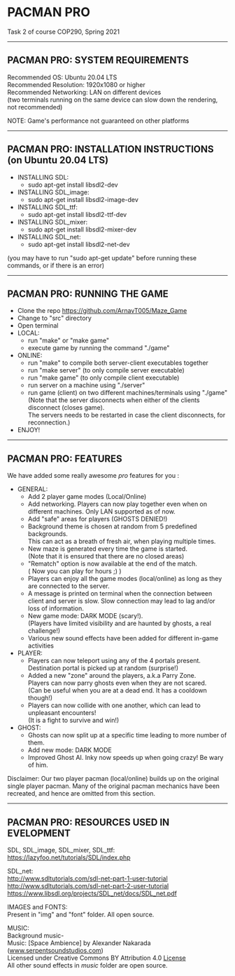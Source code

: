# PACMAN PRO 
Task 2 of course COP290, Spring 2021  

--------------------------------
PACMAN PRO: SYSTEM REQUIREMENTS  
--------------------------------  
Recommended OS: Ubuntu 20.04 LTS  
Recommended Resolution: 1920x1080 or higher  
Recommended Networking: LAN on different devices  
(two terminals running on the same device can slow down the rendering, not recommended)  

NOTE: Game's performance not guaranteed on other platforms  

------------------------------------------------------------
PACMAN PRO: INSTALLATION INSTRUCTIONS (on Ubuntu 20.04 LTS)  
------------------------------------------------------------
- INSTALLING SDL:  
	- sudo apt-get install libsdl2-dev  
- INSTALLING SDL_image:  
 	- sudo apt-get install libsdl2-image-dev  
- INSTALLING SDL_ttf:  
 	- sudo apt-get install libsdl2-ttf-dev  
- INSTALLING SDL_mixer:  
 	- sudo apt-get install libsdl2-mixer-dev  
- INSTALLING SDL_net:  
 	- sudo apt-get install libsdl2-net-dev  
	
(you may have to run "sudo apt-get update" before running these commands, or if there is an error)  

-----------------------------
PACMAN PRO: RUNNING THE GAME  
-----------------------------
- Clone the repo https://github.com/ArnavT005/Maze_Game  
- Change to "src" directory  
- Open terminal  
- LOCAL:  
  - run "make" or "make game"  
  - execute game by running the command "./game"  
- ONLINE:  
  - run "make" to compile both server-client executables together  
  - run "make server" (to only compile server executable)
  - run "make game" (to only compile client executable)
  - run server on a machine using "./server"  
  - run game (client) on two different machines/terminals using "./game"  
  (Note that the server disconnects when either of the clients disconnect (closes game).  
   The servers needs to be restarted in case the client disconnects, for reconnection.)  
- ENJOY!  

---------------------
PACMAN PRO: FEATURES
---------------------
We have added some really awesome *pro* features for you :  

- GENERAL:  
	- Add 2 player game modes (Local/Online)  
	- Add networking. Players can now play together even when on different machines. Only LAN supported as of now.
	- Add "safe" areas for players (GHOSTS DENIED!)  
	- Background theme is chosen at random from 5 predefined backgrounds.  
	  This can act as a breath of fresh air, when playing multiple times.  
	- New maze is generated every time the game is started.  
	  (Note that it is ensured that there are no closed areas)  
	- "Rematch" option is now available at the end of the match.  
	  ( Now you can play for hours ;) )  
	- Players can enjoy all the game modes (local/online) as long as they are connected to the server.  
	- A message is printed on terminal when the connection between client and server is slow. Slow connection may lead to lag and/or loss of information.
	- New game mode: DARK MODE (scary!).  
	  (Players have limited visibility and are haunted by ghosts, a real challenge!)  
	- Various new sound effects have been added for different in-game activities  
- PLAYER:  
	- Players can now teleport using any of the 4 portals present.  
	  Destination portal is picked up at random (surprise!)  
	- Added a new "zone" around the players, a.k.a Parry Zone.  
	  Players can now parry ghosts even when they are not scared.  
	  (Can be useful when you are at a dead end. It has a cooldown though!)  
	- Players can now collide with one another, which can lead to unpleasant encounters!  
	  (It is a fight to survive and win!)  
- GHOST:  
	- Ghosts can now split up at a specific time leading to more number of them.  
	- Add new mode: DARK MODE  
	- Improved Ghost AI. Inky now speeds up when going crazy! Be wary of him.  

Disclaimer: Our two player pacman (local/online) builds up on the original single player pacman. Many of the original pacman mechanics have been recreated, and hence are omitted from this section. 

----------------------------------------
PACMAN PRO: RESOURCES USED IN EVELOPMENT   
----------------------------------------
SDL, SDL_image, SDL_mixer, SDL_ttf:  
https://lazyfoo.net/tutorials/SDL/index.php  

SDL_net:  
http://www.sdltutorials.com/sdl-net-part-1-user-tutorial  
http://www.sdltutorials.com/sdl-net-part-2-user-tutorial  
https://www.libsdl.org/projects/SDL_net/docs/SDL_net.pdf  

IMAGES and FONTS:  
Present in "img" and "font" folder. All open source.  

MUSIC:  
Background music-  
Music: [Space Ambience] by Alexander Nakarada (www.serpentsoundstudios.com)  
Licensed under Creative Commons BY Attribution 4.0 [License](https://creativecommons.org/licenses/by/4.0/)  
All other sound effects in *music* folder are open source.



